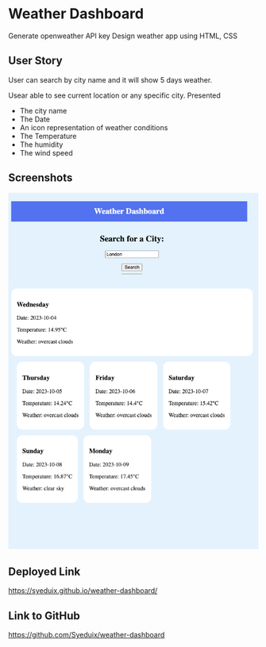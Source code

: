 # Weather Dashboard

Generate openweather API key
Design weather app using HTML, CSS

## User Story

User can search by city name and it will show 5 days weather.

Usear able to see current location or any specific city.
Presented

- The city name
- The Date
- An icon representation of weather conditions
- The Temperature
- The humidity
- The wind speed

## Screenshots

![Screenshot of Deployed webpage](./assets/image/screenshot.jpg)

## Deployed Link

https://syeduix.github.io/weather-dashboard/

## Link to GitHub

https://github.com/Syeduix/weather-dashboard
